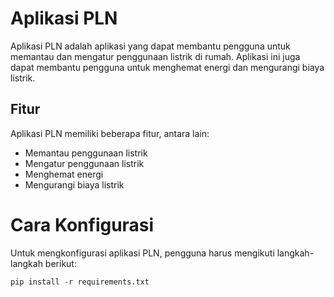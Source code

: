 # Aplikasi PLN

Aplikasi PLN adalah aplikasi yang dapat membantu pengguna untuk memantau dan mengatur penggunaan listrik di rumah. Aplikasi ini juga dapat membantu pengguna untuk menghemat energi dan mengurangi biaya listrik.

## Fitur
Aplikasi PLN memiliki beberapa fitur, antara lain:
* Memantau penggunaan listrik
* Mengatur penggunaan listrik
* Menghemat energi
* Mengurangi biaya listrik

# Cara Konfigurasi
Untuk mengkonfigurasi aplikasi PLN, pengguna harus mengikuti langkah-langkah berikut:

```python
pip install -r requirements.txt
```

